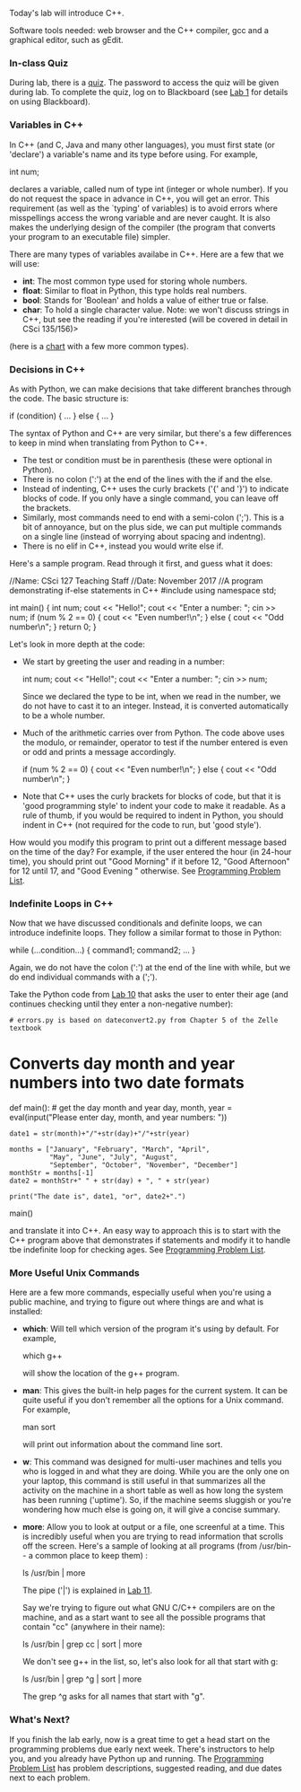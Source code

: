 Today's lab will introduce C++.

Software tools needed: web browser and the C++ compiler, gcc and a graphical editor, such as gEdit.

### In-class Quiz

During lab, there is a [quiz](quizzes.html). The password to access the quiz will be given during lab. To complete the quiz, log on to Blackboard (see [Lab 1](lab1.html) for details on using Blackboard).

### Variables in C++

In C++ (and C, Java and many other languages), you must first state (or 'declare') a variable's name and its type before using. For example,

int num;

declares a variable, called num of type int (integer or whole number). If you do not request the space in advance in C++, you will get an error. This requirement (as well as the `typing' of variables) is to avoid errors where misspellings access the wrong variable and are never caught. It is also makes the underlying design of the compiler (the program that converts your program to an executable file) simpler.

There are many types of variables availabe in C++. Here are a few that we will use:

*   **int**: The most common type used for storing whole numbers.
*   **float**: Similar to float in Python, this type holds real numbers.
*   **bool**: Stands for 'Boolean' and holds a value of either true or false.
*   **char**: To hold a single character value. Note: we won't discuss strings in C++, but see the reading if you're interested (will be covered in detail in CSci 135/156)>

(here is a [chart](https://www.tutorialspoint.com/cplusplus/cpp_variable_types.htm) with a few more common types).

### Decisions in C++

As with Python, we can make decisions that take different branches through the code. The basic structure is:

if (condition)
{
  ...
}
else
{
  ...
}

The syntax of Python and C++ are very similar, but there's a few differences to keep in mind when translating from Python to C++.

*   The test or condition must be in parenthesis (these were optional in Python).
*   There is no colon (':') at the end of the lines with the if and the else.
*   Instead of indenting, C++ uses the curly brackets ('{' and '}') to indicate blocks of code. If you only have a single command, you can leave off the brackets.
*   Similarly, most commands need to end with a semi-colon (';'). This is a bit of annoyance, but on the plus side, we can put multiple commands on a single line (instead of worrying about spacing and indentng).
*   There is no elif in C++, instead you would write else if.

Here's a sample program. Read through it first, and guess what it does:

//Name:  CSci 127 Teaching Staff
//Date:  November 2017
//A program demonstrating if-else statements in C++
#include <iostream>
using namespace std;

int main() 
{
  int num;
  cout << "Hello!";
  cout << "Enter a number: ";
  cin >> num;
  if (num % 2 == 0)
  {
    cout << "Even number!\\n";
  }
  else
  {
    cout << "Odd number\\n";
  }
  return 0;
}

Let's look in more depth at the code:

*   We start by greeting the user and reading in a number:
    
      int num;
      cout << "Hello!";
      cout << "Enter a number: ";
      cin >> num;
    
    Since we declared the type to be int, when we read in the number, we do not have to cast it to an integer. Instead, it is converted automatically to be a whole number.
    
*   Much of the arithmetic carries over from Python. The code above uses the modulo, or remainder, operator to test if the number entered is even or odd and prints a message accordingly.
    
      if (num % 2 == 0)
      {
        cout << "Even number!\\n";
      }
      else
      {
        cout << "Odd number\\n";
      }
    
*   Note that C++ uses the curly brackets for blocks of code, but that it is 'good programming style' to indent your code to make it readable. As a rule of thumb, if you would be required to indent in Python, you should indent in C++ (not required for the code to run, but 'good style').

How would you modify this program to print out a different message based on the time of the day? For example, if the user entered the hour (in 24-hour time), you should print out "Good Morning" if it before 12, "Good Afternoon" for 12 until 17, and "Good Evening " otherwise. See [Programming Problem List](ps.html).

### Indefinite Loops in C++

Now that we have discussed conditionals and definite loops, we can introduce indefinite loops. They follow a similar format to those in Python:

while (...condition...)
{
  command1;
  command2;
  ...
}

Again, we do not have the colon (':') at the end of the line with while, but we do end individual commands with a (';').

Take the Python code from [Lab 10](lab_10.html) that asks the user to enter their age (and continues checking until they enter a non-negative number):  

	# errors.py is based on dateconvert2.py from Chapter 5 of the Zelle textbook
#     Converts day month and year numbers into two date formats

def main():
    # get the day month and year
    day, month, year = eval(input("Please enter day, month, and year numbers: "))

    date1 = str(month)+"/"+str(day)+"/"+str(year)

    months = ["January", "February", "March", "April", 
              "May", "June", "July", "August", 
              "September", "October", "November", "December"]
    monthStr = months[-1]
    date2 = monthStr+" " + str(day) + ", " + str(year)

    print("The date is", date1, "or", date2+".")

main()

and translate it into C++. An easy way to approach this is to start with the C++ program above that demonstrates if statements and modify it to handle tbe indefinite loop for checking ages. See [Programming Problem List](ps.html).

### More Useful Unix Commands

Here are a few more commands, especially useful when you're using a public machine, and trying to figure out where things are and what is installed:

*   **which**: Will tell which version of the program it's using by default. For example,
    
    which g++
    
    will show the location of the g++ program.
*   **man**: This gives the built-in help pages for the current system. It can be quite useful if you don't remember all the options for a Unix command. For example,
    
    man sort
    
    will print out information about the command line sort.
*   **w**: This command was designed for multi-user machines and tells you who is logged in and what they are doing. While you are the only one on your laptop, this command is still useful in that summarizes all the activity on the machine in a short table as well as how long the system has been running ('uptime'). So, if the machine seems sluggish or you're wondering how much else is going on, it will give a concise summary.
*   **more**: Allow you to look at output or a file, one screenful at a time. This is incredibly useful when you are trying to read information that scrolls off the screen. Here's a sample of looking at all programs (from /usr/bin\-\- a common place to keep them) :
    
    ls /usr/bin | more
    
    The pipe ('|') is explained in [Lab 11](lab11.html).
    
    Say we're trying to figure out what GNU C/C++ compilers are on the machine, and as a start want to see all the possible programs that contain "cc" (anywhere in their name):
    
    ls /usr/bin | grep cc | sort | more
    
    We don't see g++ in the list, so, let's also look for all that start with g:
    
    ls /usr/bin | grep ^g | sort | more
    
    The grep ^g asks for all names that start with "g".

### What's Next?

If you finish the lab early, now is a great time to get a head start on the programming problems due early next week. There's instructors to help you, and you already have Python up and running. The [Programming Problem List](ps.html) has problem descriptions, suggested reading, and due dates next to each problem.
